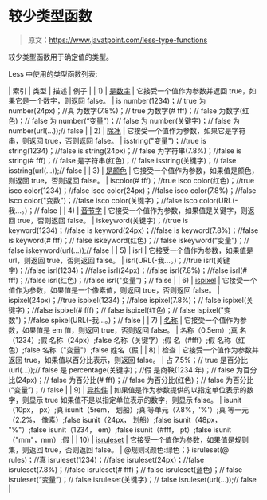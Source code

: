 # 较少类型函数

> 原文：<https://www.javatpoint.com/less-type-functions>

较少类型函数用于确定值的类型。

Less 中使用的类型函数列表:

| 索引 | 类型 | 描述 | 例子 |
| 1) | [是数字](less-isnumber-function) | 它接受一个值作为参数并返回 true，如果它是一个数字，则返回 false。 | is number(1234)；// true
为 number(24px)；//真
为数字(7.8%)；// true
为数字(# fff)；// false
为数字(红色)；// false
为 number(“变量”)；// false
为 number(关键字)；// false
为 number(url(...));// false |
| 2) | [除冰](less-isstring-function) | 它接受一个值作为参数，如果它是字符串，则返回 true，否则返回 false。 | isstring("变量")；//true
is string(1234)；//false
is string(24px)；// false
为字符串(7.8%)；//false
is string(# fff)；// false
是字符串(红色)；// false
isstring(关键字)；// false
isstring(url(...));// false |
| 3) | [是颜色](less-iscolor-function) | 它接受一个值作为参数，如果值是颜色，则返回 true，否则返回 false。 | iscolor(# fff)；//true
isco color(红色)；//true
isco color(1234)；//false
isco color(24px)；//false
isco color(7.8%)；//false
isco color("变数")；//false
isco color(关键字)；//false
isco color(URL(-我...。)；// false |
| 4) | [音节字](less-iskeyword-function) | 它接受一个值作为参数，如果值是关键字，则返回 true，否则返回 false。 | iskeyword(关键字)；//true
is keyword(1234)；//false
is keyword(24px)；//false
is keyword(7.8%)；//false
is keyword(# fff)；// false
iskeyword(红色)；// false
iskeyword(“变量”)；// false
iskeyword(url(...));// false |
| 5) | isrl | 它接受一个值作为参数，如果值是 url，则返回 true，否则返回 false。 | isrl(URL(-我...。)；//true
isrl(关键字)；//false
isrl(1234)；//false
isrl(24px)；//false
isrl(7.8%)；//false
isrl(# fff)；//false
isrl(红色)；//false
isrl("变量")；// false |
| 6) | [ispixel](less-ispixel-function) | 它接受一个值作为参数，如果值是一个像素值，则返回 true，否则返回 false。 | ispixel(24px)；//true
ispixel(1234)；//false
ispixel(7.8%)；// false
ispixel(关键字)；//false
ispixel(# fff)；// false
ispixel(红色)；// false
ispixel("变数")；//false spixel(URL(-我...。)；// false |
| 7) | [名称](less-isem-function) | 它接受一个值作为参数，如果值是 em 值，则返回 true，否则返回 false。 | 名称（0.5em）;真
名（1234）;假
名称（24px）;false
名称（关键字）;假
名（#fff）;假
名称（红色）;false
名称（"变量"）;false
姓名（假 |
| 8) | 检查 | 它接受一个值作为参数并返回 true，如果值以百分比表示，则返回 false。 | 占 7.5%；// true
是百分比(url(...));// false
是 percentage(关键字)；//假
是商鞅(1234 年)；// false
为百分比(24px)；// false
为百分比(# fff)；// false
为百分比(红色)；// false
为百分比(“变量”)；// false |
| 9) | [异构件](less-isunit-function) | 如果值是作为参数提供的以指定单位表示的数字，则显示 true 如果值不是以指定单位表示的数字，则显示 false。 | isunit（10px， px）;真
isunit（5rem， 划船）;真
等单元（7.8%，'%'）;真
等一元（2.2%， 像素）;false
isunit（24px， 划船）;false
isunit（48px， "%"）;false
isunit（1234， em）;false
isunit（#fff， pt）;false
isunit（"mm"，mm）;假 |
| 10) | [isruleset](less-isruleset-function) | 它接受一个值作为参数，如果值是规则集，则返回 true，否则返回 false。 | @规则:{颜色:绿色；}
isruleset(@ rules)；//真
isruleset(1234)；//false
isruleset(24px)；//false
isruleset(7.8%)；//false
isruleset(# fff)；// false
isruleset(蓝色)；// false
isruleset(“变量”)；// false
isruleset(关键字)；// false
isruleset(url(...));// false |